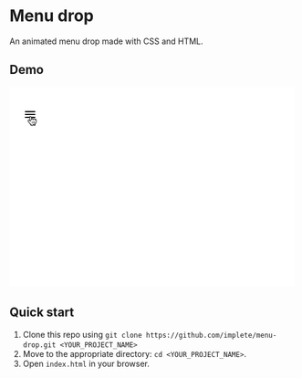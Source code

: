 # Menu drop

An animated menu drop made with CSS and HTML.

## Demo

![app demo](https://github.com/implete/menu-drop/raw/main/demo.gif "Menu drop demo")

## Quick start

1.  Clone this repo using `git clone https://github.com/implete/menu-drop.git <YOUR_PROJECT_NAME>`
2.  Move to the appropriate directory: `cd <YOUR_PROJECT_NAME>`.<br />
3. Open `index.html` in your browser.
